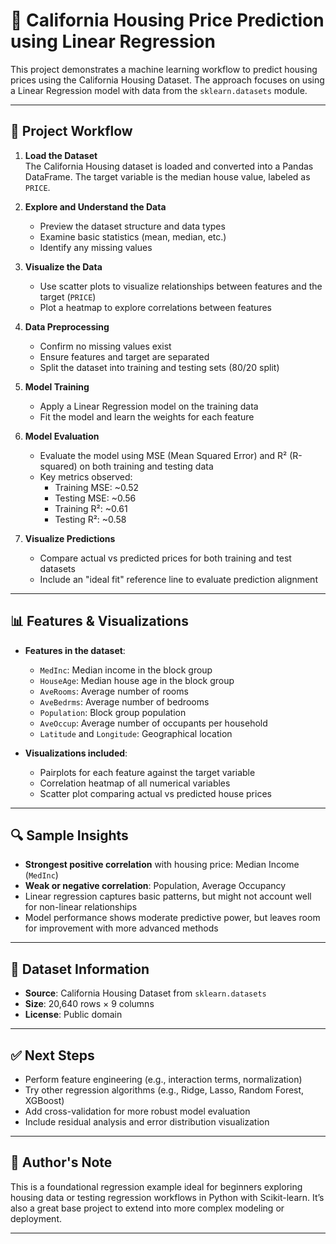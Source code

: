 # 🏡 California Housing Price Prediction using Linear Regression

This project demonstrates a machine learning workflow to predict housing prices using the California Housing Dataset. The approach focuses on using a Linear Regression model with data from the `sklearn.datasets` module.

---

## 📌 Project Workflow

1. **Load the Dataset**  
   The California Housing dataset is loaded and converted into a Pandas DataFrame. The target variable is the median house value, labeled as `PRICE`.

2. **Explore and Understand the Data**  
   - Preview the dataset structure and data types  
   - Examine basic statistics (mean, median, etc.)  
   - Identify any missing values  

3. **Visualize the Data**  
   - Use scatter plots to visualize relationships between features and the target (`PRICE`)  
   - Plot a heatmap to explore correlations between features  

4. **Data Preprocessing**  
   - Confirm no missing values exist  
   - Ensure features and target are separated  
   - Split the dataset into training and testing sets (80/20 split)  

5. **Model Training**  
   - Apply a Linear Regression model on the training data  
   - Fit the model and learn the weights for each feature  

6. **Model Evaluation**  
   - Evaluate the model using MSE (Mean Squared Error) and R² (R-squared) on both training and testing data  
   - Key metrics observed:  
     - Training MSE: ~0.52  
     - Testing MSE: ~0.56  
     - Training R²: ~0.61  
     - Testing R²: ~0.58  

7. **Visualize Predictions**  
   - Compare actual vs predicted prices for both training and test datasets  
   - Include an "ideal fit" reference line to evaluate prediction alignment  

---

## 📊 Features & Visualizations

- **Features in the dataset**:
  - `MedInc`: Median income in the block group
  - `HouseAge`: Median house age in the block group
  - `AveRooms`: Average number of rooms
  - `AveBedrms`: Average number of bedrooms
  - `Population`: Block group population
  - `AveOccup`: Average number of occupants per household
  - `Latitude` and `Longitude`: Geographical location

- **Visualizations included**:
  - Pairplots for each feature against the target variable
  - Correlation heatmap of all numerical variables
  - Scatter plot comparing actual vs predicted house prices

---

## 🔍 Sample Insights

- **Strongest positive correlation** with housing price: Median Income (`MedInc`)
- **Weak or negative correlation**: Population, Average Occupancy
- Linear regression captures basic patterns, but might not account well for non-linear relationships
- Model performance shows moderate predictive power, but leaves room for improvement with more advanced methods

---

## 📁 Dataset Information

- **Source**: California Housing Dataset from `sklearn.datasets`
- **Size**: 20,640 rows × 9 columns
- **License**: Public domain

---

## ✅ Next Steps

- Perform feature engineering (e.g., interaction terms, normalization)
- Try other regression algorithms (e.g., Ridge, Lasso, Random Forest, XGBoost)
- Add cross-validation for more robust model evaluation
- Include residual analysis and error distribution visualization

---

## 🧠 Author's Note

This is a foundational regression example ideal for beginners exploring housing data or testing regression workflows in Python with Scikit-learn. It’s also a great base project to extend into more complex modeling or deployment.

---
